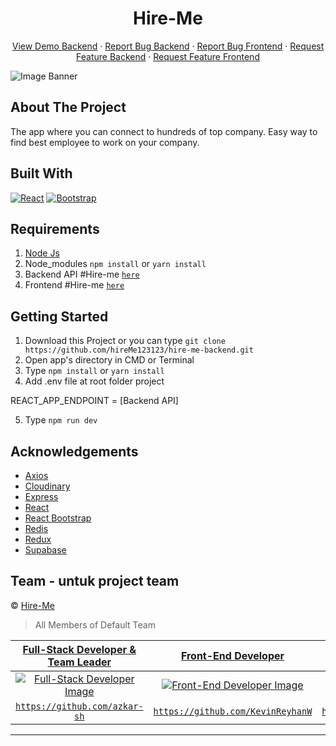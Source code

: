 <h1 align='center'>Hire-Me</h1>
  <p align="center">
    <a href="https://hire-me-backend.vercel.app/api/">View Demo Backend</a>
    ·
    <a href="https://github.com/usergithub/hire-me-backend/issues">Report Bug Backend</a>
    ·
    <a href="https://github.com/hireMe123123/hire-me-frontend/issues">Report Bug Frontend</a>
    ·
    <a href="https://github.com/usergithub/hire-me-backend/pulls">Request Feature Backend</a>
    ·
    <a href="https://github.com/hireMe123123/hire-me-frontend/pulls">Request Feature Frontend</a>
  </p>

![Image Banner](src/assets/img/bannerREADME.png)

## About The Project

The app where you can connect to hundreds of top company. Easy way to find best employee to work on your company.

## Built With

[![React](https://img.shields.io/badge/React-v17.0.2-blue)](https://github.com/facebook/react)
[![Bootstrap](https://img.shields.io/badge/Bootstrap-v4.6.x-blue)](https://github.com/react-bootstrap/react-bootstrap)

## Requirements

1. <a href="https://nodejs.org/en/download/">Node Js</a>
2. Node_modules `npm install` or `yarn install`
3. Backend API #Hire-me [`here`](https://github.com/hireMe123123/hire-me-backend)
4. Frontend #Hire-me [`here`](https://github.com/hireMe123123/hire-me-frontend)

## Getting Started

1. Download this Project or you can type `git clone https://github.com/hireMe123123/hire-me-backend.git`
2. Open app's directory in CMD or Terminal
3. Type `npm install` or `yarn install`
4. Add .env file at root folder project

REACT_APP_ENDPOINT = [Backend API]

5. Type `npm run dev`

## Acknowledgements

- [Axios](https://www.npmjs.com/package/axios)
- [Cloudinary](https://cloudinary.com/)
- [Express](https://www.express.com)
- [React](https://reactjs.org/)
- [React Bootstrap](https://react-bootstrap.github.io/)
- [Redis](https://redis.com/)
- [Redux](https://redux.js.org/)
- [Supabase](https://supabase.com/)

## Team - untuk project team

© [Hire-Me](https://github.com/hireMe123123)

> All Members of Default Team

|          <a href="https://github.com/azkar-sh" target="_blank">**Full-Stack Developer & Team Leader**</a>          |                 <a href="https://github.com/KevinReyhanW" target="_blank">**Front-End Developer**</a>                  |                 <a href="https://github.com/mabdullah12101" target="_blank">**Front-End Developer**</a>                  |                 <a href="https://github.com/rizkyark" target="_blank">**Front-End Developer**</a>                  |                 <a href="https://github.com/saintrosid21" target="_blank">**Back-End Developer**</a>                  |                      <a href="https://github.com/Fhmi00" target="_blank">**Back-End Developer**</a>                       |               <a href="https://github.com/ahmaddhohirazhari" target="_blank">**Back-End Developer**</a>               |
| :----------------------------------------------------------------------------------------------------------------: | :--------------------------------------------------------------------------------------------------------------------: | :----------------------------------------------------------------------------------------------------------------------: | :----------------------------------------------------------------------------------------------------------------: | :-------------------------------------------------------------------------------------------------------------------: | :-----------------------------------------------------------------------------------------------------------------------: | :-------------------------------------------------------------------------------------------------------------------: |
| [![Full-Stack Developer Image](https://avatars.githubusercontent.com/u/74675235?v=4)](https://github.com/azkar-sh) | [![Front-End Developer Image](https://avatars.githubusercontent.com/u/109788771?v=4)](https://github.com/KevinReyhanW) | [![Front-End Developer Image](https://avatars.githubusercontent.com/u/111334061?v=4)](https://github.com/mabdullah12101) | [![Front-End Developer Image](https://avatars.githubusercontent.com/u/101084270?v=4)](https://github.com/rizkyark) | [![Back-End Developer Image](https://avatars.githubusercontent.com/u/110646618?v=4)](https://github.com/saintrosid21) | [![Back-End Developer Image](https://avatars.githubusercontent.com/u/88100780?v=4)](https://github.com/ahmaddhohirazhari) | [![Back-End Developer Image](https://avatars.githubusercontent.com/u/101547733?s=400&v=4)](https://github.com/Fhmi00) |
|              <a href="https://github.com/azkar-sh" target="_blank">`https://github.com/azkar-sh`</a>               |            <a href="https://github.com/KevinReyhanW" target="_blank">`https://github.com/KevinReyhanW`</a>             |           <a href="https://github.com/mabdullah12101" target="_blank">`https://github.com/mabdullah12101`</a>            |              <a href="https://github.com/rizkyark" target="_blank">`https://github.com/rizkyark`</a>               |            <a href="https://github.com/saintrosid21" target="_blank">`https://github.com/saintrosid21`</a>            |         <a href="https://github.com/ahmaddhohirazhari" target="_blank">`https://github.com/ahmaddhohirazhari`</a>         |                  <a href="https://github.com/Fhmi00" target="_blank">`https://github.com/Fhmi00`</a>                  |

---
